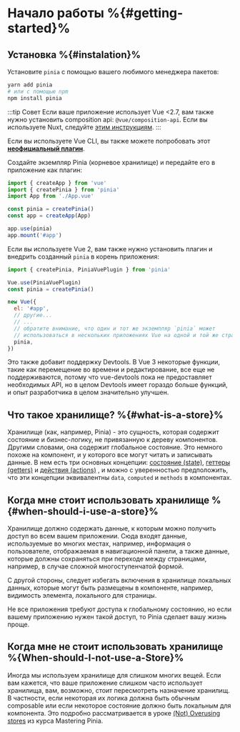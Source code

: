 # Начало работы %{#getting-started}%

## Установка %{#instalation}%

<VueMasteryLogoLink for="pinia-cheat-sheet">
</VueMasteryLogoLink>

Установите `pinia` с помощью вашего любимого менеджера пакетов:

```bash
yarn add pinia
# или с помощью npm
npm install pinia
```

:::tip Совет
Если ваше приложение использует Vue <2.7, вам также нужно установить composition api: `@vue/composition-api`. Если вы используете Nuxt, следуйте [этим инструкциям](/ssr/nuxt.md).
:::

Если вы используете Vue CLI, вы также можете попробовать этот [**неофициальный плагин**](https://github.com/wobsoriano/vue-cli-plugin-pinia).

Создайте экземпляр Pinia (корневое хранилище) и передайте его в приложение как плагин:

```js {2,5-6,8}
import { createApp } from 'vue'
import { createPinia } from 'pinia'
import App from './App.vue'

const pinia = createPinia()
const app = createApp(App)

app.use(pinia)
app.mount('#app')
```

Если вы используете Vue 2, вам также нужно установить плагин и внедрить созданный `pinia` в корень приложения:

```js {1,3-4,12}
import { createPinia, PiniaVuePlugin } from 'pinia'

Vue.use(PiniaVuePlugin)
const pinia = createPinia()

new Vue({
  el: '#app',
  // другие...
  // ...
  // обратите внимание, что один и тот же экземпляр `pinia` может
  // использоваться в нескольких приложениях Vue на одной и той же странице
  pinia,
})
```

Это также добавит поддержку Devtools. В Vue 3 некоторые функции, такие как перемещение во времени и редактирование, все еще не поддерживаются, потому что vue-devtools пока не предоставляет необходимых API, но в целом Devtools имеет гораздо больше функций, и опыт разработчика в целом значительно улучшен.

## Что такое хранилище? %{#what-is-a-store}%

Хранилище (как, например, Pinia) - это сущность, которая содержит состояние и бизнес-логику, не привязанную к дереву компонентов. Другими словами, она содержит глобальное состояние. Это немного похоже на компонент, и у которого все могут читать и записывать данные. В нем есть три основных концепции: [состояние (state)](./core-concepts/state.md), [геттеры (getters)](./core-concepts/getters.md) и [действия (actions)](./core-concepts/actions.md) , и можно с уверенностью предположить, что эти концепции эквивалентны `data`, `computed` и `methods` в компонентах.

## Когда мне стоит использовать хранилище %{#when-should-i-use-a-store}%

Хранилище должно содержать данные, к которым можно получить доступ во всем вашем приложении. Сюда входят данные, используемые во многих местах, например, информация о пользователе, отображаемая в навигационной панели, а также данные, которые должны сохраняться при переходе между страницами, например, в случае сложной многоступенчатой формой.

С другой стороны, следует избегать включения в хранилище локальных данных, которые могут быть размещены в компоненте, например, видимость элемента, локального для страницы.

Не все приложения требуют доступа к глобальному состоянию, но если вашему приложению нужен такой доступ, то Pinia сделает вашу жизнь проще.

## Когда мне **не** стоит использовать хранилище %{When-should-I-not-use-a-Store}%

Иногда мы используем хранилище для слишком многих вещей. Если вам кажется, что ваше приложение слишком часто использует хранилища, вам, возможно, стоит пересмотреть назначение хранилищ. В частности, если некоторая их логика должна быть обычным composable или если некоторое состояние должно быть локальным для компонента. Это подробно рассматривается в уроке [(Not) Overusing stores](https://masteringpinia.com/lessons/not-overusing-stores) из курса Mastering Pinia.
